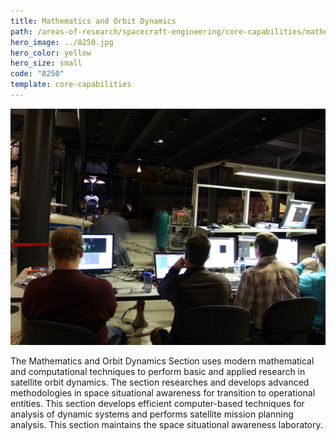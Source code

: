 ```yaml
---
title: Mathematics and Orbit Dynamics
path: /areas-of-research/spacecraft-engineering/core-capabilities/mathematics-orbit-dynamics
hero_image: ../8250.jpg
hero_color: yellow
hero_size: small
code: "8250"
template: core-capabilities
---
```

![Mathematics and Orbit Dynamics Team](8233.jpg)

The Mathematics and Orbit Dynamics Section uses modern mathematical and computational techniques to perform basic and applied research in satellite orbit dynamics. The section researches and develops advanced methodologies in space situational awareness for transition to operational entities. This section develops efficient computer-based techniques for analysis of dynamic systems and performs satellite mission planning analysis. This section maintains the space situational awareness laboratory.